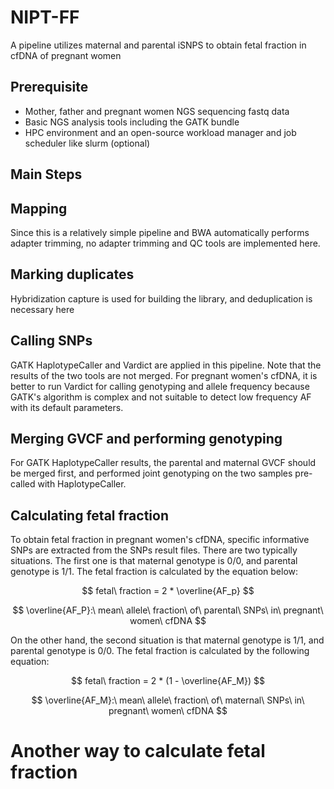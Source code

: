# NIPT-FF

A pipeline utilizes maternal and parental iSNPS to obtain fetal fraction in cfDNA of pregnant women

## Prerequisite

- Mother, father and pregnant women NGS sequencing fastq data
- Basic NGS analysis tools including the GATK bundle
- HPC environment and an open-source workload manager and job scheduler like slurm (optional)

## Main Steps

## Mapping

Since this is a relatively simple pipeline and BWA automatically performs adapter trimming, no adapter trimming and QC tools are implemented here.

## Marking duplicates

Hybridization capture is used for building the library, and deduplication is necessary here

## Calling SNPs

GATK HaplotypeCaller and Vardict are applied in this pipeline. Note that the results of the two tools are not merged. For pregnant women's cfDNA, it is better to run Vardict for calling genotyping and allele frequency because GATK's algorithm is complex and not suitable to detect low frequency AF with its default parameters.

## Merging GVCF and performing genotyping

For GATK HaplotypeCaller results, the parental and maternal GVCF should be merged first, and performed joint genotyping on the two samples pre-called with HaplotypeCaller.

## Calculating fetal fraction

To obtain fetal fraction in pregnant women's cfDNA, specific informative SNPs are extracted from the SNPs result files. There are two typically situations. The first one is that maternal genotype is 0/0, and parental genotype is 1/1. The fetal fraction is calculated by the equation below:

$$
fetal\ fraction = 2 * \overline{AF_p}
$$

$$
\overline{AF_P}:\ mean\ allele\ fraction\ of\ parental\ SNPs\ in\ pregnant\ women\ cfDNA
$$

On the other hand, the second situation is that maternal genotype is 1/1, and parental genotype is 0/0. The fetal fraction is calculated by the following equation:

$$
fetal\ fraction = 2 * (1 - \overline{AF_M})
$$

$$
\overline{AF_M}:\ mean\ allele\ fraction\ of\ maternal\ SNPs\ in\ pregnant\ women\ cfDNA
$$

# Another way to calculate fetal fraction
